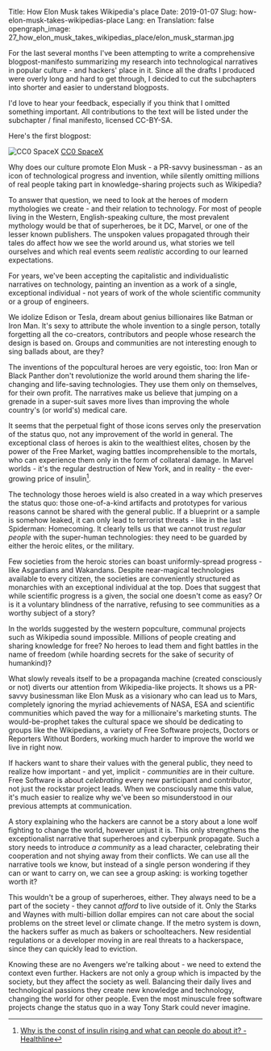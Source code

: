 Title: How Elon Musk takes Wikipedia's place
Date: 2019-01-07
Slug: how-elon-musk-takes-wikipedias-place
Lang: en
Translation: false
opengraph_image: 27_how_elon_musk_takes_wikipedias_place/elon_musk_starman.jpg

For the last several months I've been attempting to write a comprehensive blogpost-manifesto summarizing my research into technological narratives in popular culture - and hackers' place in it. Since all the drafts I produced were overly long and hard to get through, I decided to cut the subchapters into shorter and easier to understand blogposts.

I'd love to hear your feedback, especially if you think that I omitted something important. All contributions to the text will be listed under the subchapter / final manifesto, licensed CC-BY-SA.

Here's the first blogpost:

![CC0 SpaceX](/images/27_how_elon_musk_takes_wikipedias_place/elon_musk_starman.jpg)
[CC0 SpaceX](https://commons.wikimedia.org/wiki/File:Elon_Musk%27s_Tesla_Roadster_(40143096241).jpg)

Why does our culture promote Elon Musk - a PR-savvy businessman - as an icon of technological progress and invention, while silently omitting millions of real people taking part in knowledge-sharing projects such as Wikipedia?

To answer that question, we need to look at the heroes of modern mythologies we create - and their relation to technology. For most of people living in the Western, English-speaking culture, the most prevalent mythology would be that of superheroes, be it DC, Marvel, or one of the lesser known publishers. The unspoken values propagated through their tales do affect how we see the world around us, what stories we tell ourselves and which real events seem _realistic_ according to our learned expectations.

For years, we've been accepting the capitalistic and individualistic narratives on technology, painting an invention as a work of a single, exceptional individual - not years of work of the whole scientific community or a group of engineers.

We idolize Edison or Tesla, dream about genius billionaires like Batman or Iron Man. It's sexy to attribute the whole invention to a single person, totally forgetting all the co-creators, contributors and people whose research the design is based on. Groups and communities are not interesting enough to sing ballads about, are they?

The inventions of the popcultural heroes are very egoistic, too: Iron Man or Black Panther don't revolutionize the world around them sharing the life-changing and life-saving technologies. They use them only on themselves, for their own profit. The narratives make us believe that jumping on a grenade in a super-suit saves more lives than improving the whole country's (or world's) medical care.

It seems that the perpetual fight of those icons serves only the preservation of the status quo, not any improvement of the world in general. The exceptional class of heroes is akin to the wealthiest elites, chosen by the power of the Free Market, waging battles incomprehensible to the mortals, who can experience them only in the form of collateral damage. In Marvel worlds - it's the regular destruction of New York, and in reality - the ever-growing price of insulin[^insulin].

The technology those heroes wield is also created in a way which preserves the status quo: those one-of-a-kind artifacts and prototypes for various reasons cannot be shared with the general public. If a blueprint or a sample is somehow leaked, it can only lead to terrorist threats - like in the last Spiderman: Homecoming. It clearly tells us that we cannot trust _regular people_ with the super-human technologies: they need to be guarded by either the heroic elites, or the military.

Few societies from the heroic stories can boast uniformly-spread progress - like Asgardians and Wakandans. Despite near-magical technologies available to every citizen, the societies are conveniently structured as monarchies with an exceptional individual at the top. Does that suggest that while scientific progress is a given, the social one doesn't come as easy? Or is it a voluntary blindness of the narrative, refusing to see communities as a worthy subject of a story?

In the worlds suggested by the western popculture, communal projects such as Wikipedia sound impossible. Millions of people creating and sharing knowledge for free? No heroes to lead them and fight battles in the name of freedom (while hoarding secrets for the sake of security of humankind)?

What slowly reveals itself to be a propaganda machine (created consciously or not) diverts our attention from Wikipedia-like projects. It shows us a PR-savvy businessman like Elon Musk as a visionary who can lead us to Mars, completely ignoring the myriad achievements of NASA, ESA and scientific communities which paved the way for a millionaire's marketing stunts. The would-be-prophet takes the cultural space we should be dedicating to groups like the Wikipedians, a variety of Free Software projects, Doctors or Reporters Without Borders, working much harder to improve the world we live in right now.

If hackers want to share their values with the general public, they need to realize how important - and yet, implicit - _communities_ are in their culture. Free Software is about _celebrating_ every new participant and contributor, not just the rockstar project leads. When we consciously name this value, it's much easier to realize why we've been so misunderstood in our previous attempts at communication.

A story explaining who the hackers are cannot be a story about a lone wolf fighting to change the world, however unjust it is. This only strengthens the exceptionalist narrative that superheroes and cyberpunk propagate. Such a story needs to introduce _a community_ as a lead character, celebrating their cooperation and not shying away from their conflicts. We can use all the narrative tools we know, but instead of a single person wondering if they can or want to carry on, we can see a group asking: is working together worth it?

This wouldn't be a group of superheroes, either. They always need to be a part of the society - they cannot _afford_ to live outside of it. Only the Starks and Waynes with multi-billion dollar empires can not care about the social problems on the street level or  climate change. If the metro system is down, the hackers suffer as much as bakers or schoolteachers. New residential regulations or a developer moving in are real threats to a hackerspace, since they can quickly lead to eviction.

Knowing these are no Avengers we're talking about - we need to extend the context even further. Hackers are not only a group which is impacted by the society, but they affect the society as well. Balancing their daily lives and technological passions they create new knowledge and technology, changing the world for other people. Even the most minuscule free software projects change the status quo in a way Tony Stark could never imagine.

[^insulin]: [Why is the const of insulin rising and what can people do about it? - Healthline](https://www.healthline.com/health-news/why-is-the-cost-of-insulin-rising-and-what-can-people-do-about-it)
